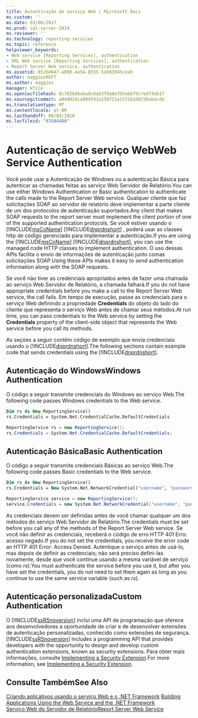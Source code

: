 ```yaml
---
title: Autenticação do serviço Web | Microsoft Docs
ms.custom: ''
ms.date: 03/06/2017
ms.prod: sql-server-2014
ms.reviewer: ''
ms.technology: reporting-services
ms.topic: reference
helpviewer_keywords:
- Web service [Reporting Services], authentication
- XML Web service [Reporting Services], authentication
- Report Server Web service, authentication
ms.assetid: 852b4947-a090-4e54-8555-5a503945ceab
author: maggiesMSFT
ms.author: maggies
manager: kfile
ms.openlocfilehash: 0c7836d6eba8c6ab3f0a8e705ebb79c7ed73eb17
ms.sourcegitcommit: ad4d92dce894592a259721a1571b1d8736abacdb
ms.translationtype: MT
ms.contentlocale: pt-BR
ms.lasthandoff: 08/04/2020
ms.locfileid: "87684488"
---
```

# <a name="web-service-authentication"></a><span data-ttu-id="6e9d5-102">Autenticação de serviço Web</span><span class="sxs-lookup"><span data-stu-id="6e9d5-102">Web Service Authentication</span></span>
  <span data-ttu-id="6e9d5-103">Você pode usar a Autenticação de Windows ou a autenticação Básica para autenticar as chamadas feitas ao serviço Web Servidor de Relatório.</span><span class="sxs-lookup"><span data-stu-id="6e9d5-103">You can use either Windows Authentication or Basic authentication to authenticate the calls made to the Report Server Web service.</span></span> <span data-ttu-id="6e9d5-104">Qualquer cliente que faz solicitações SOAP ao servidor de relatório deve implementar a parte cliente de um dos protocolos de autenticação suportados.</span><span class="sxs-lookup"><span data-stu-id="6e9d5-104">Any client that makes SOAP requests to the report server must implement the client portion of one of the supported authentication protocols.</span></span> <span data-ttu-id="6e9d5-105">Se você estiver usando o [!INCLUDE[msCoName](../../../includes/msconame-md.md)] [!INCLUDE[dnprdnshort](../../../includes/dnprdnshort-md.md)] , poderá usar as classes http de código gerenciado para implementar a autenticação.</span><span class="sxs-lookup"><span data-stu-id="6e9d5-105">If you are using the [!INCLUDE[msCoName](../../../includes/msconame-md.md)] [!INCLUDE[dnprdnshort](../../../includes/dnprdnshort-md.md)], you can use the managed code HTTP classes to implement authentication.</span></span> <span data-ttu-id="6e9d5-106">O uso dessas APIs facilita o envio de informações de autenticação junto comas solicitações SOAP.</span><span class="sxs-lookup"><span data-stu-id="6e9d5-106">Using these APIs makes it easy to send authentication information along with the SOAP requests.</span></span>  
  
 <span data-ttu-id="6e9d5-107">Se você não tiver as credenciais apropriados antes de fazer uma chamada ao serviço Web Servidor de Relatório, a chamada falhará.</span><span class="sxs-lookup"><span data-stu-id="6e9d5-107">If you do not have appropriate credentials before you make a call to the Report Server Web service, the call fails.</span></span> <span data-ttu-id="6e9d5-108">Em tempo de execução, passe as credenciais para o serviço Web definindo a propriedade **Credentials** do objeto do lado do cliente que representa o serviço Web antes de chamar seus métodos.</span><span class="sxs-lookup"><span data-stu-id="6e9d5-108">At run time, you can pass credentials to the Web service by setting the **Credentials** property of the client-side object that represents the Web service before you call its methods.</span></span>  
  
 <span data-ttu-id="6e9d5-109">As seções a seguir contêm código de exemplo que envia credenciais usando o [!INCLUDE[dnprdnshort](../../../includes/dnprdnshort-md.md)].</span><span class="sxs-lookup"><span data-stu-id="6e9d5-109">The following sections contain example code that sends credentials using the [!INCLUDE[dnprdnshort](../../../includes/dnprdnshort-md.md)].</span></span>  
  
## <a name="windows-authentication"></a><span data-ttu-id="6e9d5-110">Autenticação do Windows</span><span class="sxs-lookup"><span data-stu-id="6e9d5-110">Windows Authentication</span></span>  
 <span data-ttu-id="6e9d5-111">O código a seguir transmite credenciais do Windows ao serviço Web.</span><span class="sxs-lookup"><span data-stu-id="6e9d5-111">The following code passes Windows credentials to the Web service.</span></span>  
  
```vb  
Dim rs As New ReportingService()  
rs.Credentials = System.Net.CredentialCache.DefaultCredentials  
```  
  
```csharp  
ReportingService rs = new ReportingService();  
rs.Credentials = System.Net.CredentialCache.DefaultCredentials;  
```  
  
## <a name="basic-authentication"></a><span data-ttu-id="6e9d5-112">Autenticação Básica</span><span class="sxs-lookup"><span data-stu-id="6e9d5-112">Basic Authentication</span></span>  
 <span data-ttu-id="6e9d5-113">O código a seguir transmite credenciais Básicas ao serviço Web.</span><span class="sxs-lookup"><span data-stu-id="6e9d5-113">The following code passes Basic credentials to the Web service.</span></span>  
  
```vb  
Dim rs As New ReportingService()  
rs.Credentials = New System.Net.NetworkCredential("username", "password", "domain")  
```  
  
```csharp  
ReportingService service = new ReportingService();  
service.Credentials = new System.Net.NetworkCredential("username", "password", "domain");  
```  
  
 <span data-ttu-id="6e9d5-114">As credenciais devem ser definidas antes de você chamar qualquer um dos métodos do serviço Web Servidor de Relatório.</span><span class="sxs-lookup"><span data-stu-id="6e9d5-114">The credentials must be set before you call any of the methods of the Report Server Web service.</span></span> <span data-ttu-id="6e9d5-115">Se você não definir as credenciais, receberá o código de erro HTTP 401 Erro: acesso negado.</span><span class="sxs-lookup"><span data-stu-id="6e9d5-115">If you do not set the credentials, you receive the error code an HTTP 401 Error: Access Denied.</span></span> <span data-ttu-id="6e9d5-116">Autentique o serviço antes de usá-lo, mas depois de definir as credenciais; não será preciso defini-las novamente, desde que você continue usando a mesma variável de serviço (como *rs*).</span><span class="sxs-lookup"><span data-stu-id="6e9d5-116">You must authenticate the service before you use it, but after you have set the credentials, you do not need to set them again as long as you continue to use the same service variable (such as *rs*).</span></span>  
  
## <a name="custom-authentication"></a><span data-ttu-id="6e9d5-117">Autenticação personalizada</span><span class="sxs-lookup"><span data-stu-id="6e9d5-117">Custom Authentication</span></span>  
 <span data-ttu-id="6e9d5-118">O [!INCLUDE[ssRSnoversion](../../../includes/ssrsnoversion-md.md)] inclui uma API de programação que oferece aos desenvolvedores a oportunidade de criar e de desenvolver extensões de autenticação personalizadas, conhecido como extensões de segurança.</span><span class="sxs-lookup"><span data-stu-id="6e9d5-118">[!INCLUDE[ssRSnoversion](../../../includes/ssrsnoversion-md.md)] includes a programming API that provides developers with the opportunity to design and develop custom authentication extensions, known as security extensions.</span></span> <span data-ttu-id="6e9d5-119">Para obter mais informações, consulte [Implementing a Security Extension](../../extensions/security-extension/implementing-a-security-extension.md).</span><span class="sxs-lookup"><span data-stu-id="6e9d5-119">For more information, see [Implementing a Security Extension](../../extensions/security-extension/implementing-a-security-extension.md).</span></span>  
  
## <a name="see-also"></a><span data-ttu-id="6e9d5-120">Consulte Também</span><span class="sxs-lookup"><span data-stu-id="6e9d5-120">See Also</span></span>  
 <span data-ttu-id="6e9d5-121">[Criando aplicativos usando o serviço Web e o .NET Framework](building-applications-using-the-web-service-and-the-net-framework.md) </span><span class="sxs-lookup"><span data-stu-id="6e9d5-121">[Building Applications Using the Web Service and the .NET Framework](building-applications-using-the-web-service-and-the-net-framework.md) </span></span>  
 [<span data-ttu-id="6e9d5-122">Serviço Web do Servidor de Relatório</span><span class="sxs-lookup"><span data-stu-id="6e9d5-122">Report Server Web Service</span></span>](../report-server-web-service.md)  
  
  
